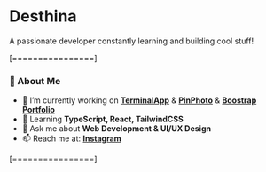 <h1 align="start">Desthina</h1>
<a align="start">A passionate developer constantly learning and building cool stuff!</a>

[================]

### 🚀 About Me  
- 🔭 I’m currently working on **[TerminalApp](https://github.com/Desthina/TerminalWeb)** & **[PinPhoto](https://github.com/Desthina/PinPhotoGrid)** & **[Boostrap Portfolio](https://github.com/Desthina/BoostrapPortfolioWebsite)**  
- 🌱 Learning **TypeScript, React, TailwindCSS**  
- 💬 Ask me about **Web Development & UI/UX Design**  
- 📫 Reach me at:
**[Instagram](https://www.instagram.com/bbekirersoy)**  

[================]
